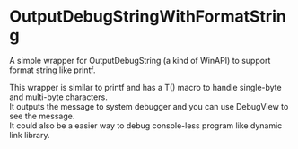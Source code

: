 # OutputDebugStringWithFormatString
A simple wrapper for OutputDebugString (a kind of WinAPI) to support format string like printf.

This wrapper is similar to printf and has a T() macro to handle single-byte and multi-byte characters.</br>
It outputs the message to system debugger and you can use DebugView to see the message.</br>
It could also be a easier way to debug console-less program like dynamic link library.</br>
